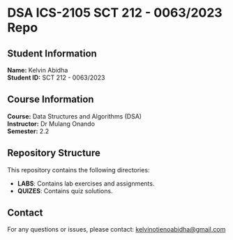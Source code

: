# DSA ICS-2105 SCT 212 - 0063/2023 Repo

## Student Information
**Name:** Kelvin Abidha  
**Student ID:** SCT 212 - 0063/2023

## Course Information
**Course:** Data Structures and Algorithms (DSA)  
**Instructor:** Dr Mulang Onando  
**Semester:** 2.2

## Repository Structure
This repository contains the following directories:

- **LABS**: Contains lab exercises and assignments.
- **QUIZES**: Contains quiz solutions.





## Contact
For any questions or issues, 
please contact: kelvinotienoabidha@gmail.com
